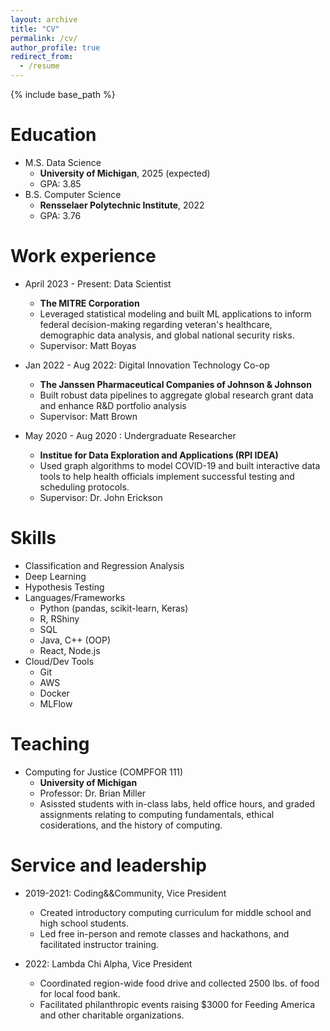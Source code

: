 ```yaml
---
layout: archive
title: "CV"
permalink: /cv/
author_profile: true
redirect_from:
  - /resume
---
```


{% include base_path %}

Education
======
* M.S. Data Science 
  * **University of Michigan**, 2025 (expected)
  * GPA: 3.85
* B.S. Computer Science
  * **Rensselaer Polytechnic Institute**, 2022
  * GPA: 3.76

Work experience
======
* April 2023 - Present: Data Scientist
  * **The MITRE Corporation**
  * Leveraged statistical modeling and built ML applications to inform federal decision-making
    regarding veteran's healthcare, demographic data analysis, and global national security risks.
  * Supervisor: Matt Boyas

* Jan 2022 - Aug 2022: Digital Innovation Technology Co-op
  * **The Janssen Pharmaceutical Companies of Johnson & Johnson**
  * Built robust data pipelines to aggregate global research grant data and enhance R&D portfolio analysis
  * Supervisor: Matt Brown

* May 2020 - Aug 2020 : Undergraduate Researcher
  * **Institue for Data Exploration and Applications (RPI IDEA)**
  * Used graph algorithms to model COVID-19 and built interactive data tools to help health officials
  implement successful testing and scheduling protocols.
  * Supervisor: Dr. John Erickson
  
Skills
======
* Classification and Regression Analysis
* Deep Learning
* Hypothesis Testing
* Languages/Frameworks
  * Python (pandas, scikit-learn, Keras)
  * R, RShiny
  * SQL
  * Java, C++ (OOP)
  * React, Node.js
* Cloud/Dev Tools
  * Git
  * AWS
  * Docker
  * MLFlow
  
Teaching
======
* Computing for Justice (COMPFOR 111)
  * **University of Michigan**
  * Professor: Dr. Brian Miller
  * Asissted students with in-class labs, held office hours, and graded assignments relating
    to computing fundamentals, ethical cosiderations, and the history of computing.
  
Service and leadership
======
* 2019-2021: Coding&&Community, Vice President
  * Created introductory computing curriculum for middle school 
    and high school students. 
  * Led free in-person and remote classes and hackathons, and facilitated instructor training.

* 2022: Lambda Chi Alpha, Vice President
  * Coordinated region-wide food drive and collected 2500 lbs. of food for local food bank.
  * Facilitated philanthropic events raising $3000 for Feeding America and other charitable organizations.


